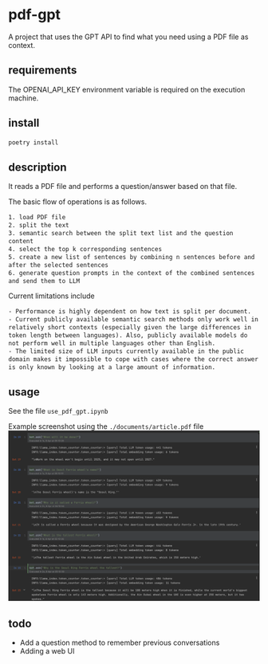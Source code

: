# pdf-gpt
A project that uses the GPT API to find what you need using a PDF file as context.

## requirements
The OPENAI_API_KEY environment variable is required on the execution machine.

## install
```bash
poetry install
```

## description
It reads a PDF file and performs a question/answer based on that file.

The basic flow of operations is as follows.
```
1. load PDF file
2. split the text
3. semantic search between the split text list and the question content
4. select the top k corresponding sentences
5. create a new list of sentences by combining n sentences before and after the selected sentences
6. generate question prompts in the context of the combined sentences and send them to LLM
```

Current limitations include
```
- Performance is highly dependent on how text is split per document. 
- Current publicly available semantic search methods only work well in relatively short contexts (especially given the large differences in token length between languages). Also, publicly available models do not perform well in multiple languages other than English.
- The limited size of LLM inputs currently available in the public domain makes it impossible to cope with cases where the correct answer is only known by looking at a large amount of information.
```

## usage
See the file `use_pdf_gpt.ipynb`

Example screenshot using the `./documents/article.pdf` file
![USAGE EXAMPLE](./misc/screenshot.png)

## todo
- Add a question method to remember previous conversations
- Adding a web UI